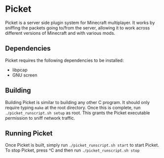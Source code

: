 # Picket

Picket is a server side plugin system for Minecraft multiplayer. It
works by sniffing the packets going to/from the server, allowing it to
work across different versions of Minecraft and with various mods.

## Dependencies

Picket requires the following dependencies to be installed:

* libpcap
* GNU screen

## Building

Building Picket is similar to building any other C program. It should
only require typing `make` at the root directory. Once this is complete,
run `./picket_runscript.sh setup` as root. This grants the Picket
executable permission to sniff network traffic.

## Running Picket

Once Picket is built, simply run `./picket_runscript.sh start` to start
Picket. To stop Picket, press ^C and then run
`./picket_runscript.sh stop`
